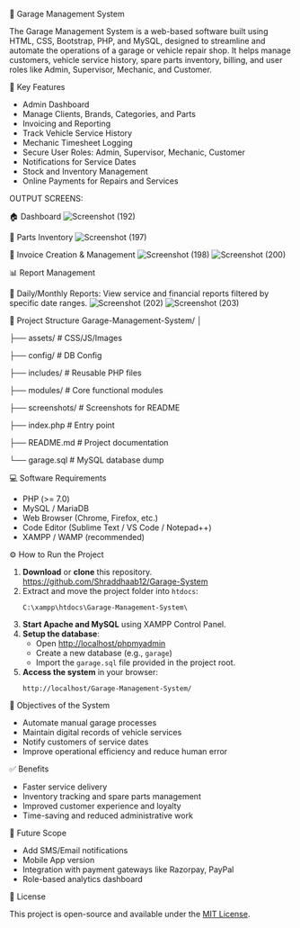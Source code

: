  🚗 Garage Management System 

The Garage Management System is a web-based software built using HTML, CSS, Bootstrap, PHP, and MySQL, designed to streamline and automate the operations of a garage or vehicle repair shop. It helps manage customers, vehicle service history, spare parts inventory, billing, and user roles like Admin, Supervisor, Mechanic, and Customer.

🔧 Key Features

- Admin Dashboard
- Manage Clients, Brands, Categories, and Parts
- Invoicing and Reporting
- Track Vehicle Service History
- Mechanic Timesheet Logging
- Secure User Roles: Admin, Supervisor, Mechanic, Customer
- Notifications for Service Dates
- Stock and Inventory Management
- Online Payments for Repairs and Services

OUTPUT SCREENS:


🏠 Dashboard
![Screenshot (192)](https://github.com/user-attachments/assets/5149f02e-b757-463e-baef-bde4f994a525)


🧰 Parts Inventory
![Screenshot (197)](https://github.com/user-attachments/assets/b19c3bd8-55fb-42b2-b9ab-d7b027af48d3)


🧾 Invoice Creation & Management
![Screenshot (198)](https://github.com/user-attachments/assets/167c9492-c843-4473-a2dc-ce8e32864820)
![Screenshot (200)](https://github.com/user-attachments/assets/db824aa9-a3d6-44b6-b870-9b999e48a008)

📊 Report Management 

📅 Daily/Monthly Reports: View service and financial reports filtered by specific date ranges.
![Screenshot (202)](https://github.com/user-attachments/assets/11d2f791-690b-4aac-93d2-a64e7a476619)
![Screenshot (203)](https://github.com/user-attachments/assets/a6eeed25-2b41-487c-ac23-5776a1b40313)


📂 Project Structure
Garage-Management-System/
│

├── assets/                       # CSS/JS/Images

├── config/                       # DB Config

├── includes/                     # Reusable PHP files

├── modules/                      # Core functional modules

├── screenshots/                  # Screenshots for README

├── index.php                     # Entry point

├── README.md                     # Project documentation

└── garage.sql                    # MySQL database dump





💻 Software Requirements

- PHP (>= 7.0)
- MySQL / MariaDB
- Web Browser (Chrome, Firefox, etc.)
- Code Editor (Sublime Text / VS Code / Notepad++)
- XAMPP / WAMP (recommended)

⚙️ How to Run the Project

1. **Download** or **clone** this repository.
   https://github.com/Shraddhaab12/Garage-System
3. Extract and move the project folder into `htdocs`:
    ```
    C:\xampp\htdocs\Garage-Management-System\
    ```
4. **Start Apache and MySQL** using XAMPP Control Panel.
5. **Setup the database**:
    - Open [http://localhost/phpmyadmin](http://localhost/phpmyadmin)
    - Create a new database (e.g., `garage`)
    - Import the `garage.sql` file provided in the project root.
6. **Access the system** in your browser:
    ```
    http://localhost/Garage-Management-System/
    ```



🎯 Objectives of the System

- Automate manual garage processes
- Maintain digital records of vehicle services
- Notify customers of service dates
- Improve operational efficiency and reduce human error

✅ Benefits

- Faster service delivery
- Inventory tracking and spare parts management
- Improved customer experience and loyalty
- Time-saving and reduced administrative work

📌 Future Scope

- Add SMS/Email notifications
- Mobile App version
- Integration with payment gateways like Razorpay, PayPal
- Role-based analytics dashboard

📄 License

This project is open-source and available under the [MIT License](LICENSE).





